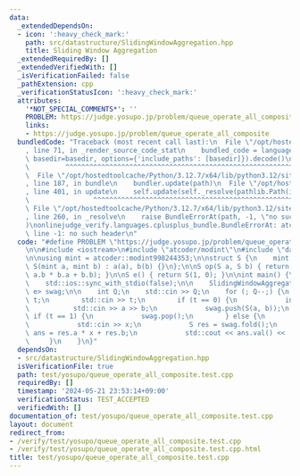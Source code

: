 ```yaml
---
data:
  _extendedDependsOn:
  - icon: ':heavy_check_mark:'
    path: src/datastructure/SlidingWindowAggregation.hpp
    title: Sliding Window Aggregation
  _extendedRequiredBy: []
  _extendedVerifiedWith: []
  _isVerificationFailed: false
  _pathExtension: cpp
  _verificationStatusIcon: ':heavy_check_mark:'
  attributes:
    '*NOT_SPECIAL_COMMENTS*': ''
    PROBLEM: https://judge.yosupo.jp/problem/queue_operate_all_composite
    links:
    - https://judge.yosupo.jp/problem/queue_operate_all_composite
  bundledCode: "Traceback (most recent call last):\n  File \"/opt/hostedtoolcache/Python/3.12.7/x64/lib/python3.12/site-packages/onlinejudge_verify/documentation/build.py\"\
    , line 71, in _render_source_code_stat\n    bundled_code = language.bundle(stat.path,\
    \ basedir=basedir, options={'include_paths': [basedir]}).decode()\n          \
    \         ^^^^^^^^^^^^^^^^^^^^^^^^^^^^^^^^^^^^^^^^^^^^^^^^^^^^^^^^^^^^^^^^^^^^^^^^^^^^^^^^^\n\
    \  File \"/opt/hostedtoolcache/Python/3.12.7/x64/lib/python3.12/site-packages/onlinejudge_verify/languages/cplusplus.py\"\
    , line 187, in bundle\n    bundler.update(path)\n  File \"/opt/hostedtoolcache/Python/3.12.7/x64/lib/python3.12/site-packages/onlinejudge_verify/languages/cplusplus_bundle.py\"\
    , line 401, in update\n    self.update(self._resolve(pathlib.Path(included), included_from=path))\n\
    \                ^^^^^^^^^^^^^^^^^^^^^^^^^^^^^^^^^^^^^^^^^^^^^^^^^^^^^^^^^\n \
    \ File \"/opt/hostedtoolcache/Python/3.12.7/x64/lib/python3.12/site-packages/onlinejudge_verify/languages/cplusplus_bundle.py\"\
    , line 260, in _resolve\n    raise BundleErrorAt(path, -1, \"no such header\"\
    )\nonlinejudge_verify.languages.cplusplus_bundle.BundleErrorAt: atcoder/modint:\
    \ line -1: no such header\n"
  code: "#define PROBLEM \"https://judge.yosupo.jp/problem/queue_operate_all_composite\"\
    \n\n#include <iostream>\n#include \"atcoder/modint\"\n#include \"datastructure/SlidingWindowAggregation.hpp\"\
    \n\nusing mint = atcoder::modint998244353;\n\nstruct S {\n    mint a, b;\n   \
    \ S(mint a, mint b) : a(a), b(b) {}\n};\n\nS op(S a, S b) { return S(a.a * b.a,\
    \ a.b * b.a + b.b); }\n\nS e() { return S(1, 0); }\n\nint main() {\n    std::cin.tie(0);\n\
    \    std::ios::sync_with_stdio(false);\n\n    SlidingWindowAggregation<S, op,\
    \ e> swag;\n\n    int Q;\n    std::cin >> Q;\n    for (; Q--;) {\n        int\
    \ t;\n        std::cin >> t;\n        if (t == 0) {\n            int a, b;\n \
    \           std::cin >> a >> b;\n            swag.push(S(a, b));\n        } else\
    \ if (t == 1) {\n            swag.pop();\n        } else {\n            int x;\n\
    \            std::cin >> x;\n            S res = swag.fold();\n            mint\
    \ ans = res.a * x + res.b;\n            std::cout << ans.val() << '\\n';\n   \
    \     }\n    }\n}"
  dependsOn:
  - src/datastructure/SlidingWindowAggregation.hpp
  isVerificationFile: true
  path: test/yosupo/queue_operate_all_composite.test.cpp
  requiredBy: []
  timestamp: '2024-05-21 23:53:14+09:00'
  verificationStatus: TEST_ACCEPTED
  verifiedWith: []
documentation_of: test/yosupo/queue_operate_all_composite.test.cpp
layout: document
redirect_from:
- /verify/test/yosupo/queue_operate_all_composite.test.cpp
- /verify/test/yosupo/queue_operate_all_composite.test.cpp.html
title: test/yosupo/queue_operate_all_composite.test.cpp
---
```

